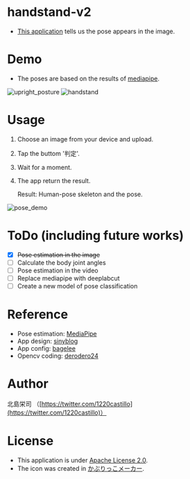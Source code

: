 # handstand-v2
- [This application](https://ai-coach-eiji-handstand-v2.herokuapp.com) tells us the pose appears in the image. 


# Demo
- The poses are based on the results of [mediapipe](https://github.com/google/mediapipe).

![upright_posture](https://user-images.githubusercontent.com/81530619/113407475-51436880-93e8-11eb-98c0-0c00b1c4fd09.png)  ![handstand](https://user-images.githubusercontent.com/81530619/113407516-64563880-93e8-11eb-96c3-890c1a06da7e.png)

# Usage
1. Choose an image from your device and upload.
2. Tap the buttom '判定'.
3. Wait for a moment.
4. The app return the result.
   
   Result: 
   Human-pose skeleton and the pose.

![pose_demo](https://user-images.githubusercontent.com/81530619/113387837-0e719880-93c8-11eb-85be-a56454b2db0f.png)



# ToDo (including future works)
- [x] ~~Pose estimation in the image~~
- [ ] Calculate the body joint angles
- [ ] Pose estimation in the video
- [ ] Replace mediapipe with deeplabcut
- [ ] Create a new model of pose classification

# Reference
- Pose estimation: [MediaPipe](https://github.com/google/mediapipe)
- App design: [sinyblog](https://sinyblog.com/django/api_001/)
- App config: [bagelee](https://bagelee.com/programming/pwa/ios-korekara-pwa/)
- Opencv coding: [derodero24](https://qiita.com/derodero24/items/f22c22b22451609908ee)


# Author
北島栄司 （[https://twitter.com/1220castillo](https://twitter.com/1220castillo)）


# License
- This application is under [Apache License 2.0](https://github.com/ai-coach-eiji/handstand-v2/blob/main/LICENSE).
- The icon was created in [かぶりっこメーカー](https://www.iconpon.com/iconmaker/km/).
